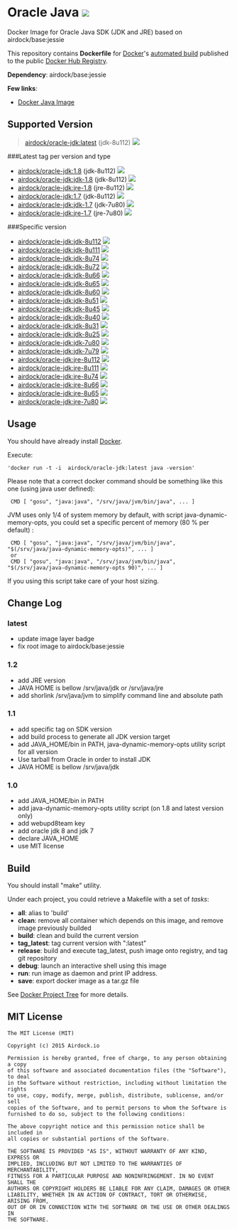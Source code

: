 # Oracle Java [![](https://images.microbadger.com/badges/image/airdock/oracle-jdk:latest.svg)](https://microbadger.com/images/airdock/oracle-jdk:latest "Get your own image badge on microbadger.com")

Docker Image for Oracle Java SDK (JDK and JRE) based on airdock/base:jessie

This repository contains **Dockerfile** for [Docker](https://www.docker.com/)'s [automated build](https://registry.hub.docker.com/u/airdock/) published to the public [Docker Hub Registry](https://registry.hub.docker.com/).

**Dependency**: airdock/base:jessie

**Few links**:

 - [Docker Java Image](https://github.com/dockerfile/java)

## Supported Version

 > [airdock/oracle-jdk:latest](https://github.com/airdock-io/docker-oracle-jdk/tree/master/) (jdk-8u112) [![](https://images.microbadger.com/badges/image/airdock/oracle-jdk:latest.svg)](https://microbadger.com/images/airdock/oracle-jdk:latest 'Get your own image badge on microbadger.com')

###Latest tag per version and type
 - [airdock/oracle-jdk:1.8](https://github.com/airdock-io/docker-oracle-jdk/tree/master/jdk-1.8) (jdk-8u112) [![](https://images.microbadger.com/badges/image/airdock/oracle-jdk:jdk-8u112.svg)](https://microbadger.com/images/airdock/oracle-jdk:jdk-8u112 'Get your own image badge on microbadger.com') 
  - [airdock/oracle-jdk:jdk-1.8](https://github.com/airdock-io/docker-oracle-jdk/tree/master/jdk-1.8) (jdk-8u112) [![](https://images.microbadger.com/badges/image/airdock/oracle-jdk:jdk-8u112.svg)](https://microbadger.com/images/airdock/oracle-jdk:jdk-8u112 'Get your own image badge on microbadger.com') 
 - [airdock/oracle-jdk:jre-1.8](https://github.com/airdock-io/docker-oracle-jdk/tree/master/jre-1.8) (jre-8u112) [![](https://images.microbadger.com/badges/image/airdock/oracle-jdk:jre-8u112.svg)](https://microbadger.com/images/airdock/oracle-jdk:jre-8u112 'Get your own image badge on microbadger.com') 
 - [airdock/oracle-jdk:1.7](https://github.com/airdock-io/docker-oracle-jdk/tree/master/jdk-1.7) (jdk-8u112) [![](https://images.microbadger.com/badges/image/airdock/oracle-jdk:jdk-8u112.svg)](https://microbadger.com/images/airdock/oracle-jdk:jdk-8u112 'Get your own image badge on microbadger.com') 
 - [airdock/oracle-jdk:jdk-1.7](https://github.com/airdock-io/docker-oracle-jdk/tree/master/jdk-1.7) (jdk-7u80) [![](https://images.microbadger.com/badges/image/airdock/oracle-jdk:jdk-7u80.svg)](https://microbadger.com/images/airdock/oracle-jdk:jdk-7u80 'Get your own image badge on microbadger.com') 
 - [airdock/oracle-jdk:jre-1.7](https://github.com/airdock-io/docker-oracle-jdk/tree/master/jre-1.7) (jre-7u80) [![](https://images.microbadger.com/badges/image/airdock/oracle-jdk:jre-7u80.svg)](https://microbadger.com/images/airdock/oracle-jdk:jre-7u80 'Get your own image badge on microbadger.com') 


###Specific version
 - [airdock/oracle-jdk:jdk-8u112](https://github.com/airdock-io/docker-oracle-jdk/tree/master/jdk-8u112) [![](https://images.microbadger.com/badges/image/airdock/oracle-jdk:jdk-8u112.svg)](https://microbadger.com/images/airdock/oracle-jdk:jdk-8u112 'Get your own image badge on microbadger.com') 
 - [airdock/oracle-jdk:jdk-8u111](https://github.com/airdock-io/docker-oracle-jdk/tree/master/jdk-8u111) [![](https://images.microbadger.com/badges/image/airdock/oracle-jdk:jdk-8u111.svg)](https://microbadger.com/images/airdock/oracle-jdk:jdk-8u111 'Get your own image badge on microbadger.com') 
 - [airdock/oracle-jdk:jdk-8u74](https://github.com/airdock-io/docker-oracle-jdk/tree/master/jdk-8u74) [![](https://images.microbadger.com/badges/image/airdock/oracle-jdk:jdk-8u74.svg)](https://microbadger.com/images/airdock/oracle-jdk:jdk-8u74 'Get your own image badge on microbadger.com') 
 - [airdock/oracle-jdk:jdk-8u72](https://github.com/airdock-io/docker-oracle-jdk/tree/master/jdk-8u72) [![](https://images.microbadger.com/badges/image/airdock/oracle-jdk:jdk-8u72.svg)](https://microbadger.com/images/airdock/oracle-jdk:jdk-8u72 'Get your own image badge on microbadger.com') 
 - [airdock/oracle-jdk:jdk-8u66](https://github.com/airdock-io/docker-oracle-jdk/tree/master/jdk-8u66) [![](https://images.microbadger.com/badges/image/airdock/oracle-jdk:jdk-8u66.svg)](https://microbadger.com/images/airdock/oracle-jdk:jdk-8u66 'Get your own image badge on microbadger.com') 
 - [airdock/oracle-jdk:jdk-8u65](https://github.com/airdock-io/docker-oracle-jdk/tree/master/jdk-8u65) [![](https://images.microbadger.com/badges/image/airdock/oracle-jdk:jdk-8u65.svg)](https://microbadger.com/images/airdock/oracle-jdk:jdk-8u65 'Get your own image badge on microbadger.com') 
 - [airdock/oracle-jdk:jdk-8u60](https://github.com/airdock-io/docker-oracle-jdk/tree/master/jdk-8u60) [![](https://images.microbadger.com/badges/image/airdock/oracle-jdk:jdk-8u60.svg)](https://microbadger.com/images/airdock/oracle-jdk:jdk-8u60 'Get your own image badge on microbadger.com') 
 - [airdock/oracle-jdk:jdk-8u51](https://github.com/airdock-io/docker-oracle-jdk/tree/master/jdk-8u51) [![](https://images.microbadger.com/badges/image/airdock/oracle-jdk:jdk-8u51.svg)](https://microbadger.com/images/airdock/oracle-jdk:jdk-8u51 'Get your own image badge on microbadger.com') 
 - [airdock/oracle-jdk:jdk-8u45](https://github.com/airdock-io/docker-oracle-jdk/tree/master/jdk-8u45) [![](https://images.microbadger.com/badges/image/airdock/oracle-jdk:jdk-8u45.svg)](https://microbadger.com/images/airdock/oracle-jdk:jdk-8u45 'Get your own image badge on microbadger.com') 
 - [airdock/oracle-jdk:jdk-8u40](https://github.com/airdock-io/docker-oracle-jdk/tree/master/jdk-8u40) [![](https://images.microbadger.com/badges/image/airdock/oracle-jdk:jdk-8u40.svg)](https://microbadger.com/images/airdock/oracle-jdk:jdk-8u40 'Get your own image badge on microbadger.com') 
 - [airdock/oracle-jdk:jdk-8u31](https://github.com/airdock-io/docker-oracle-jdk/tree/master/jdk-8u31) [![](https://images.microbadger.com/badges/image/airdock/oracle-jdk:jdk-8u31.svg)](https://microbadger.com/images/airdock/oracle-jdk:jdk-8u31 'Get your own image badge on microbadger.com') 
 - [airdock/oracle-jdk:jdk-8u25](https://github.com/airdock-io/docker-oracle-jdk/tree/master/jdk-8u25) [![](https://images.microbadger.com/badges/image/airdock/oracle-jdk:jdk-8u25.svg)](https://microbadger.com/images/airdock/oracle-jdk:jdk-8u25 'Get your own image badge on microbadger.com') 
 - [airdock/oracle-jdk:jdk-7u80](https://github.com/airdock-io/docker-oracle-jdk/tree/master/jdk-7u80) [![](https://images.microbadger.com/badges/image/airdock/oracle-jdk:jdk-7u80.svg)](https://microbadger.com/images/airdock/oracle-jdk:jdk-7u80 'Get your own image badge on microbadger.com') 
 - [airdock/oracle-jdk:jdk-7u79](https://github.com/airdock-io/docker-oracle-jdk/tree/master/jdk-7u79) [![](https://images.microbadger.com/badges/image/airdock/oracle-jdk:jdk-7u79.svg)](https://microbadger.com/images/airdock/oracle-jdk:jdk-7u79 'Get your own image badge on microbadger.com') 
 - [airdock/oracle-jdk:jre-8u112](https://github.com/airdock-io/docker-oracle-jdk/tree/master/jre-8u112) [![](https://images.microbadger.com/badges/image/airdock/oracle-jdk:jre-8u112.svg)](https://microbadger.com/images/airdock/oracle-jdk:jre-8u112 'Get your own image badge on microbadger.com') 
 - [airdock/oracle-jdk:jre-8u111](https://github.com/airdock-io/docker-oracle-jdk/tree/master/jre-8u111) [![](https://images.microbadger.com/badges/image/airdock/oracle-jdk:jre-8u111.svg)](https://microbadger.com/images/airdock/oracle-jdk:jre-8u111 'Get your own image badge on microbadger.com') 
 - [airdock/oracle-jdk:jre-8u74](https://github.com/airdock-io/docker-oracle-jdk/tree/master/jre-8u74) [![](https://images.microbadger.com/badges/image/airdock/oracle-jdk:jre-8u74.svg)](https://microbadger.com/images/airdock/oracle-jdk:jre-8u74 'Get your own image badge on microbadger.com') 
 - [airdock/oracle-jdk:jre-8u66](https://github.com/airdock-io/docker-oracle-jdk/tree/master/jre-8u66) [![](https://images.microbadger.com/badges/image/airdock/oracle-jdk:jre-8u66.svg)](https://microbadger.com/images/airdock/oracle-jdk:jre-8u66 'Get your own image badge on microbadger.com') 
 - [airdock/oracle-jdk:jre-8u65](https://github.com/airdock-io/docker-oracle-jdk/tree/master/jre-8u65) [![](https://images.microbadger.com/badges/image/airdock/oracle-jdk:jre-8u65.svg)](https://microbadger.com/images/airdock/oracle-jdk:jre-8u65 'Get your own image badge on microbadger.com') 
 - [airdock/oracle-jdk:jre-7u80](https://github.com/airdock-io/docker-oracle-jdk/tree/master/jre-7u80) [![](https://images.microbadger.com/badges/image/airdock/oracle-jdk:jre-7u80.svg)](https://microbadger.com/images/airdock/oracle-jdk:jre-7u80 'Get your own image badge on microbadger.com') 



## Usage

You should have already install [Docker](https://www.docker.com/).

Execute:

	'docker run -t -i  airdock/oracle-jdk:latest java -version'

Please note that a correct docker command should be something like this one (using java user defined):

```
 CMD [ "gosu", "java:java", "/srv/java/jvm/bin/java", ... ]
```

JVM uses only 1/4 of system memory by default, with script java-dynamic-memory-opts,
you could set a specific percent of memory (80 % per default) :

```
 CMD [ "gosu", "java:java", "/srv/java/jvm/bin/java", "$(/srv/java/java-dynamic-memory-opts)", ... ]
 or
 CMD [ "gosu", "java:java", "/srv/java/jvm/bin/java", "$(/srv/java/java-dynamic-memory-opts 90)", ... ]
```
If you using this script take care of your host sizing.


## Change Log

### latest
- update image layer badge
- fix root image to airdock/base:jessie

### 1.2

- add JRE version
- JAVA HOME is bellow /srv/java/jdk or /srv/java/jre
- add shorlink /srv/java/jvm to simplify command line and absolute path

### 1.1

- add specific tag on SDK version
- add build process to generate all JDK version target
- add JAVA_HOME/bin in PATH, java-dynamic-memory-opts utility script for all version
- Use tarball from Oracle in order to install JDK
- JAVA HOME is bellow /srv/java/jdk

### 1.0

- add JAVA_HOME/bin in PATH
- add java-dynamic-memory-opts utility script (on 1.8 and latest version only)
- add webupd8team key
- add oracle jdk 8 and jdk 7
- declare JAVA_HOME
- use MIT license


## Build

You should install "make" utility.

Under each project, you could retrieve a Makefile with a set of *tasks*:

- **all**: alias to 'build'
- **clean**: remove all container which depends on this image, and remove image previously builded
- **build**: clean and build the current version
- **tag_latest**: tag current version with ":latest"
- **release**: build and execute tag_latest, push image onto registry, and tag git repository
- **debug**: launch an interactive shell using this image
- **run**: run image as daemon and print IP address.
- **save**: export docker image as a tar.gz file

See [Docker Project Tree](https://github.com/airdock-io/docker-base/wiki/Docker-Project-Tree) for more details.


## MIT License

```
The MIT License (MIT)

Copyright (c) 2015 Airdock.io

Permission is hereby granted, free of charge, to any person obtaining a copy
of this software and associated documentation files (the "Software"), to deal
in the Software without restriction, including without limitation the rights
to use, copy, modify, merge, publish, distribute, sublicense, and/or sell
copies of the Software, and to permit persons to whom the Software is
furnished to do so, subject to the following conditions:

The above copyright notice and this permission notice shall be included in
all copies or substantial portions of the Software.

THE SOFTWARE IS PROVIDED "AS IS", WITHOUT WARRANTY OF ANY KIND, EXPRESS OR
IMPLIED, INCLUDING BUT NOT LIMITED TO THE WARRANTIES OF MERCHANTABILITY,
FITNESS FOR A PARTICULAR PURPOSE AND NONINFRINGEMENT. IN NO EVENT SHALL THE
AUTHORS OR COPYRIGHT HOLDERS BE LIABLE FOR ANY CLAIM, DAMAGES OR OTHER
LIABILITY, WHETHER IN AN ACTION OF CONTRACT, TORT OR OTHERWISE, ARISING FROM,
OUT OF OR IN CONNECTION WITH THE SOFTWARE OR THE USE OR OTHER DEALINGS IN
THE SOFTWARE.
 ```
